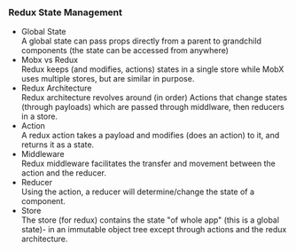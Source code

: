 ### Redux State Management
* Global State  
A global state can pass props directly from a parent to grandchild components (the state can be accessed from anywhere)
* Mobx vs Redux  
Redux keeps (and modifies, actions) states in a single store while MobX uses multiple stores, but are similar in purpose. 
* Redux Architecture   
Redux architecture revolves around (in order) Actions that change states (through payloads) which are passed through middlware, then reducers in a store. 
* Action  
A redux action takes a payload and modifies (does an action) to it, and returns it as a state. 
* Middleware  
Redux middleware facilitates the transfer and movement between the action and the reducer. 
* Reducer  
Using the action, a reducer will determine/change the state of a component. 
* Store  
The store (for redux) contains the state "of whole app" (this is a global state)- in an immutable object tree except through actions and the redux architecture. 



